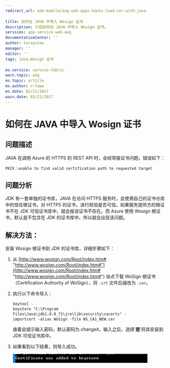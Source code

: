 ```yaml
---
redirect_url: web-mobile/aog-web-apps-howto-load-cer-with-java

title: 如何在 JAVA 中导入 Wosign 证书
description: 介绍如何在 JAVA 中导入 Wosign 证书。
services: app-service-web-aog
documentationCenter: ''
author: taroyutao
manager: ''
editor: ''
tags: Java,Wosign 证书

ms.service: service-fabric
wacn.topic: aog
ms.topic: article
ms.author: v-tawe
ms.date: 02/21/2017
wacn.date: 02/21/2017
---
```


# 如何在 JAVA 中导入 Wosign 证书 #

## **问题描述** 

JAVA 在调用 Azure 的 HTTPS 的 REST API 时，会经常报证书问题。错误如下：

```
PKIX：unable to find valid certification path to requested target
```

## **问题分析** 

JDK 有一套单独的证书库，JAVA 在访问 HTTPS 服务时，会使用自己的证书仓库中的信任根证书，对 HTTPS 的证书，进行校验是否可信。如果服务提供方的根证书不在 JDK 可信证书库中，就会报该证书不存在。而 Azure 使用 Wosign 根证书，默认是不包含在 JDK 的证书库中。所以就会出现该问题。

## **解决方法：**

安装 Wosign 根证书到 JDK 的证书库，详细步骤如下：

1. 从 [http://www.wosign.com/Root/index.htm# "http://www.wosign.com/Root/index.htm#"](http://www.wosign.com/Root/index.htm# "http://www.wosign.com/Root/index.htm#") 站点下载 WoSign 根证书（Certification Authority of WoSign），将 `.crt` 文件后缀改为 `.cer`。

2. 执行以下命令导入 :

    ```
    keytool -
    keystore "C:\Program Files\Java\jdk1.8.0_71\jre\lib\security\cacerts" -
    importcert -alias WoSign -file WS_CA1_NEW.cer
    ```

    接着会提示输入密码，默认密码为 changeit，输入之后，选择‘**是**’将其安装到 JDK 可信证书库中。

3. 如果看到以下结果，则导入成功。

    ![certification-imoport-success](./media/aog-web-apps-qa-java-import-wosign-certification/certification-import-success.png "certification-import-success")